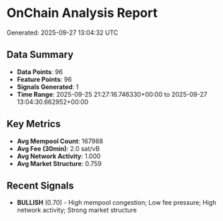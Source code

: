 # OnChain Analysis Report
Generated: 2025-09-27 13:04:32 UTC

## Data Summary
- **Data Points**: 96
- **Feature Points**: 96
- **Signals Generated**: 1
- **Time Range**: 2025-09-25 21:27:16.746330+00:00 to 2025-09-27 13:04:30.662952+00:00

## Key Metrics
- **Avg Mempool Count**: 167988
- **Avg Fee (30min)**: 2.0 sat/vB
- **Avg Network Activity**: 1.000
- **Avg Market Structure**: 0.759

## Recent Signals
- **BULLISH** (0.70) - High mempool congestion; Low fee pressure; High network activity; Strong market structure
